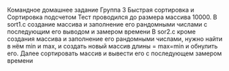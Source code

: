 Командное домашнее задание 
Группа 3 
Быстрая сортировка и Сортировка подсчетом
Тест проводился до размера массива 10000.
В sort1.c создание массива и заполнение его рандомными числами с последующим его выводом и замером времени
В sor2.c кроме создания массива и заполнение его рандомными числами, нужно найти в нём min и max, и создать новый массив длины = max=min и обнулить его. 
Далее сортировать массив и вывести его с последующем замером времени 
